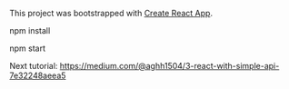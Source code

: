 This project was bootstrapped with [Create React App](https://github.com/facebookincubator/create-react-app).

npm install

npm start

Next tutorial: https://medium.com/@aghh1504/3-react-with-simple-api-7e32248aeea5
